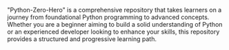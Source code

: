 "Python-Zero-Hero" is a comprehensive repository that takes learners on a journey from foundational Python programming to advanced concepts. Whether you are a beginner aiming to build a solid understanding of Python or an experienced developer looking to enhance your skills, this repository provides a structured and progressive learning path.

